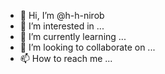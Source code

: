 - 👋 Hi, I’m @h-h-nirob
- 👀 I’m interested in ...
- 🌱 I’m currently learning ...
- 💞️ I’m looking to collaborate on ...
- 📫 How to reach me ...

<!---
h-h-nirob/h-h-nirob is a ✨ special ✨ repository because its `README.md` (this file) appears on your GitHub profile.
You can click the Preview link to take a look at your changes.
--->
